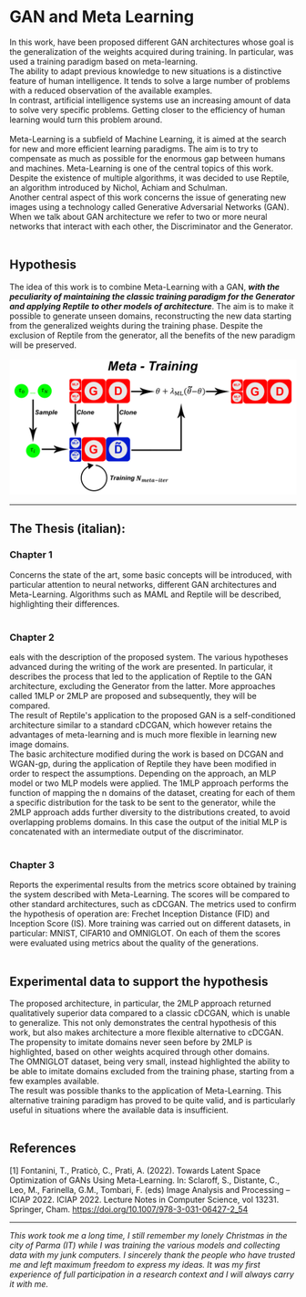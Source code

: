 # GAN and Meta Learning
In this work, have been proposed different GAN architectures whose goal is the generalization of the weights acquired during training. In particular, was used a training paradigm based on meta-learning.<br />
The ability to adapt previous knowledge to new situations is a distinctive feature of human intelligence. It tends to solve a large number of problems with a reduced observation of the available examples.<br />
In contrast, artificial intelligence systems use an increasing amount of data to solve very specific problems.
Getting closer to the efficiency of human learning would turn this problem around.<br /><br />
Meta-Learning is a subfield of Machine Learning, it is aimed at the search for new and more efficient learning paradigms. The aim is to try to compensate as much as possible for the enormous gap between humans and machines. Meta-Learning is one of the central topics of this work. Despite the existence of multiple algorithms, it was decided to use Reptile, an algorithm introduced by Nichol, Achiam and Schulman.<br />
Another central aspect of this work concerns the issue of generating new images using a technology called Generative Adversarial Networks (GAN).<br />
When we talk about GAN architecture we refer to two or more neural networks that interact with each other, the Discriminator and the Generator.<br /><br />

## Hypothesis
The idea of this work is to combine Meta-Learning with a GAN, <b><i>with the peculiarity of maintaining the classic training paradigm for the Generator and applying Reptile to other models of architecture</i></b>. The aim is to make it possible to generate unseen domains, reconstructing the new data starting from the generalized weights during the training phase. Despite the exclusion of Reptile from the generator, all the benefits of the new paradigm will be preserved.<br /><br />
![](meta-iter.png)

------------------------------------
## The Thesis (italian):
### Chapter 1
Concerns the state of the art, some basic concepts will be introduced, with particular attention to neural networks, different GAN architectures and Meta-Learning. Algorithms such as MAML and Reptile will be described, highlighting their differences.<br /><br />
### Chapter 2
eals with the description of the proposed system. The various hypotheses advanced during the writing of the work are presented. In particular, it describes the process that led to the application of Reptile to the GAN architecture, excluding the Generator from the latter. More approaches called 1MLP or 2MLP are proposed and subsequently, they will be compared.<br />
The result of Reptile's application to the proposed GAN is a self-conditioned architecture similar to a standard cDCGAN, which however retains the advantages of meta-learning and is much more flexible in learning new image domains.<br />
The basic architecture modified during the work is based on DCGAN and WGAN-gp, during the application of Reptile they have been modified in order to respect the assumptions. Depending on the approach, an MLP model or two MLP models were applied. The 1MLP approach performs the function of mapping the n domains of the dataset, creating for each of them a specific distribution for the task to be sent to the generator, while the 2MLP approach adds further diversity to the distributions created, to avoid overlapping problems domains. In this case the output of the initial MLP is concatenated with an intermediate output of the discriminator.<br /><br />
### Chapter 3
Reports the experimental results from the metrics score obtained by training the system described with Meta-Learning. The scores will be compared to other standard architectures, such as cDCGAN. The metrics used to confirm the hypothesis of operation are: Frechet Inception Distance (FID) and Inception Score (IS).
More training was carried out on different datasets, in particular: MNIST, CIFAR10 and OMNIGLOT. On each of them the scores were evaluated using metrics about the quality of the generations.<br /><br />

## Experimental data to support the hypothesis
The proposed architecture, in particular, the 2MLP approach returned qualitatively superior data compared to a classic cDCGAN, which is unable to generalize. This not only demonstrates the central hypothesis of this work, but also makes architecture a more flexible alternative to cDCGAN.
The propensity to imitate domains never seen before by 2MLP is highlighted, based on other weights acquired through other domains.<br />
The OMNIGLOT dataset, being very small, instead highlighted the ability to be able to imitate domains excluded from the training phase, starting from a few examples available.<br />
The result was possible thanks to the application of Meta-Learning. This alternative training paradigm has proved to be quite valid, and is particularly useful in situations where the available data is insufficient.
<br /><br />

## References
<a id="1">[1]</a> 
Fontanini, T., Praticò, C., Prati, A. (2022). Towards Latent Space Optimization of GANs Using Meta-Learning. In: Sclaroff, S., Distante, C., Leo, M., Farinella, G.M., Tombari, F. (eds) Image Analysis and Processing – ICIAP 2022. ICIAP 2022. Lecture Notes in Computer Science, vol 13231. Springer, Cham. https://doi.org/10.1007/978-3-031-06427-2_54

------------------------------------

<i>This work took me a long time, I still remember my lonely Christmas in the city of Parma (IT) while I was training the various models and collecting data with my junk computers. I sincerely thank the people who have trusted me and left maximum freedom to express my ideas. It was my first experience of full participation in a research context and I will always carry it with me.</i>
